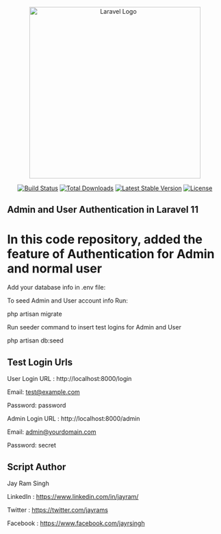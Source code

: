 <p align="center"><a href="https://laravel.com" target="_blank"><img src="https://raw.githubusercontent.com/laravel/art/master/logo-lockup/5%20SVG/2%20CMYK/1%20Full%20Color/laravel-logolockup-cmyk-red.svg" width="400" alt="Laravel Logo"></a></p>

<p align="center">
<a href="https://github.com/laravel/framework/actions"><img src="https://github.com/laravel/framework/workflows/tests/badge.svg" alt="Build Status"></a>
<a href="https://packagist.org/packages/laravel/framework"><img src="https://img.shields.io/packagist/dt/laravel/framework" alt="Total Downloads"></a>
<a href="https://packagist.org/packages/laravel/framework"><img src="https://img.shields.io/packagist/v/laravel/framework" alt="Latest Stable Version"></a>
<a href="https://packagist.org/packages/laravel/framework"><img src="https://img.shields.io/packagist/l/laravel/framework" alt="License"></a>
</p>

##  Admin and User Authentication in Laravel 11

# In this code repository, added the feature of Authentication for Admin and normal user

Add your database info in .env file:


To seed Admin and User account info Run:

php artisan migrate 

Run seeder command to insert test logins for Admin and User

php artisan db:seed

##  Test Login Urls

User Login URL : http://localhost:8000/login

Email: test@example.com

Password: password


Admin Login URL : http://localhost:8000/admin

Email: admin@yourdomain.com 

Password: secret


##  Script Author
Jay Ram Singh

LinkedIn : https://www.linkedin.com/in/jayram/

Twitter : https://twitter.com/jayrams

Facebook : https://www.facebook.com/jayrsingh








